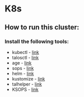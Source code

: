 # K8s

## How to run this cluster:
### Install the following tools:
- kubectl - [link]()
- talosctl - [link]()
- age - [link]()
- sops - [link]()
- helm - [link]()
- kustomize - [link]()
- talhelper - [link](https://github.com/budimanjojo/talhelper/tree/master)
- KSOPS - [link](https://github.com/viaduct-ai/kustomize-sops)